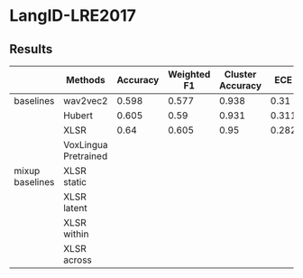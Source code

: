 # LangID-LRE2017


## Results

|                 | **Methods**          | **Accuracy** | **Weighted F1** | **Cluster Accuracy** | **ECE** |
|-----------------|----------------------|--------------|-----------------|----------------------|---------|
| baselines       | wav2vec2             | 0.598        | 0.577           | 0.938                | 0.31    |
|                 | Hubert               | 0.605        | 0.59            | 0.931                | 0.311   |
|                 | XLSR                 | 0.64         | 0.605           | 0.95                 | 0.282   |
|                 | VoxLingua Pretrained |              |                 |                      |         |
| mixup baselines | XLSR static          |              |                 |                      |         |
|                 | XLSR latent          |              |                 |                      |         |
|                 | XLSR within          |              |                 |                      |         |
|                 | XLSR across          |              |                 |                      |         |